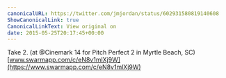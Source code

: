 ```yaml
---
canonicalURL: https://twitter.com/jmjordan/status/602931580819140608
ShowCanonicalLink: true
CanonicalLinkText: View original on
date: 2015-05-25T20:17:45+00:00
---
```

Take 2. (at @Cinemark 14 for Pitch Perfect 2 in Myrtle Beach, SC) [www.swarmapp.com/c/eN8v1mlXj9W](https://www.swarmapp.com/c/eN8v1mlXj9W)